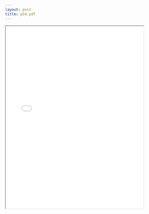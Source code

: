 ```yaml
---
layout: post
title: p54.pdf
--- 
```




<div class="pdf-container">
    <iframe src="/irs.ea/assets/pdfs/p54.pdf" height="600" width="90%" allowFullScreen="true">
    </iframe>
</div>
